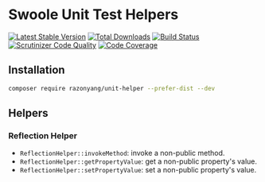 # Swoole Unit Test Helpers

[![Latest Stable Version](https://poser.pugx.org/razonyang/php-unit-helper/v/stable.png)](https://packagist.org/packages/razonyang/php-unit-helper)
[![Total Downloads](https://poser.pugx.org/razonyang/php-unit-helper/downloads.png)](https://packagist.org/packages/razonyang/php-unit-helper)
[![Build Status](https://github.com/razonyang/php-unit-helper/workflows/build/badge.svg)](https://github.com/razonyang/php-unit-helper/actions)
[![Scrutinizer Code Quality](https://scrutinizer-ci.com/g/razonyang/php-unit-helper/badges/quality-score.png?b=master)](https://scrutinizer-ci.com/g/razonyang/php-unit-helper/?branch=master)
[![Code Coverage](https://scrutinizer-ci.com/g/razonyang/php-unit-helper/badges/coverage.png?b=master)](https://scrutinizer-ci.com/g/razonyang/php-unit-helper/?branch=master)


## Installation

```bash
composer require razonyang/unit-helper --prefer-dist --dev
```

## Helpers

### Reflection Helper

- `ReflectionHelper::invokeMethod`: invoke a non-public method.
- `ReflectionHelper::getPropertyValue`: get a non-public property's value.
- `ReflectionHelper::setPropertyValue`: set a non-public property's value.
